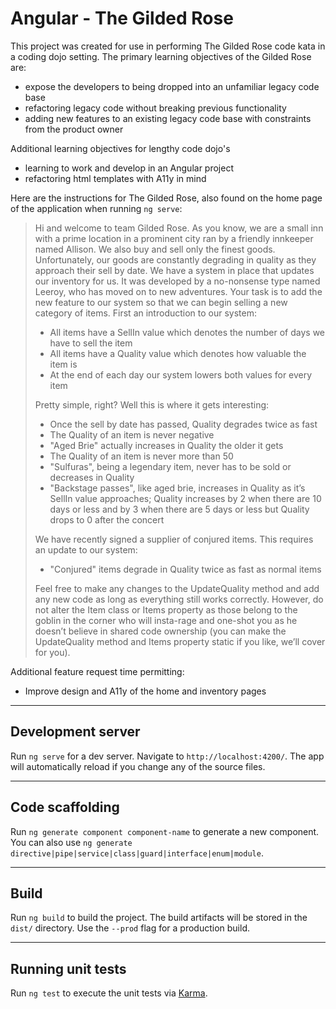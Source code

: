 # Angular - The Gilded Rose

This project was created for use in performing The Gilded Rose code kata in a coding dojo setting.
The primary learning objectives of the Gilded Rose are:
 - expose the developers to being dropped into an unfamiliar legacy code base
 - refactoring legacy code without breaking previous functionality
 - adding new features to an existing legacy code base with constraints from the product owner

Additional learning objectives for lengthy code dojo's
 - learning to work and develop in an Angular project
 - refactoring html templates with A11y in mind

 Here are the instructions for The Gilded Rose, also found on the home page of the application when running `ng serve`:

 > Hi and welcome to team Gilded Rose. As you know, we are a small inn with a prime location in a prominent city ran by a friendly innkeeper named Allison. We also buy and sell only the finest goods. Unfortunately, our goods are constantly degrading in quality as they approach their sell by date. We have a system in place that updates our inventory for us. It was developed by a no-nonsense type named Leeroy, who has moved on to new adventures. Your task is to add the new feature to our system so that we can begin selling a new category of items. First an introduction to our system:
> 
>  - All items have a SellIn value which denotes the number of days we have to sell the item
>  - All items have a Quality value which denotes how valuable the item is
>  - At the end of each day our system lowers both values for every item
> 
>Pretty simple, right? Well this is where it gets interesting:
> - Once the sell by date has passed, Quality degrades twice as fast
> - The Quality of an item is never negative
> - "Aged Brie" actually increases in Quality the older it gets
> - The Quality of an item is never more than 50
> - "Sulfuras", being a legendary item, never has to be sold or decreases in Quality
> - "Backstage passes", like aged brie, increases in Quality as it’s SellIn value approaches; Quality increases by 2 when there are 10 days or less and by 3 when there are 5 days or less but Quality drops to 0 after the concert
>
>We have recently signed a supplier of conjured items. This requires an update to our system:
> - "Conjured" items degrade in Quality twice as fast as normal items
>
> Feel free to make any changes to the UpdateQuality method and add any new code as long as everything still works correctly. However, do not alter the Item class or Items property as those belong to the goblin in the corner who will insta-rage and one-shot you as he doesn’t believe in shared code ownership (you can make the UpdateQuality method and Items property static if you like, we’ll cover for you).

Additional feature request time permitting:
 - Improve design and A11y of the home and inventory pages

---

## Development server

Run `ng serve` for a dev server. Navigate to `http://localhost:4200/`. The app will automatically reload if you change any of the source files.

---

## Code scaffolding

Run `ng generate component component-name` to generate a new component. You can also use `ng generate directive|pipe|service|class|guard|interface|enum|module`.

---

## Build

Run `ng build` to build the project. The build artifacts will be stored in the `dist/` directory. Use the `--prod` flag for a production build.

---

## Running unit tests

Run `ng test` to execute the unit tests via [Karma](https://karma-runner.github.io).
